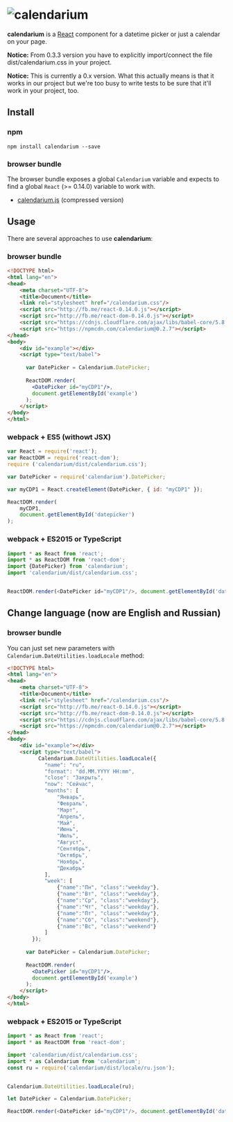 # ![calendarium](https://cdn.rawgit.com/sumbad/calendarium/master/docs/images/main.PNG)


**calendarium** is a [React](http://facebook.github.io/react/) component for a datetime picker or just a calendar on your page.

**Notice:** From 0.3.3 version you have to explicitly import/connect the file dist/calendarium.css in your project.

**Notice:** This is currently a 0.x version. What this actually means is that it works in our project but we're too busy to write tests to be sure that it'll work in your project, too.


## Install

### npm

```
npm install calendarium --save
```

### browser bundle

The browser bundle exposes a global `Calendarium` variable and expects to find a global `React` (>= 0.14.0) variable to work with.

* [calendarium.js](https://npmcdn.com/calendarium) (compressed version)



## Usage

There are several approaches to use **calendarium**:

### browser bundle

```html
<!DOCTYPE html>
<html lang="en">
<head>
    <meta charset="UTF-8">
    <title>Document</title>
    <link rel="stylesheet" href="/calendarium.css"/>
    <script src="http://fb.me/react-0.14.0.js"></script>
    <script src="http://fb.me/react-dom-0.14.0.js"></script>
    <script src="https://cdnjs.cloudflare.com/ajax/libs/babel-core/5.8.23/browser.min.js"></script>
    <script src="https://npmcdn.com/calendarium@0.2.7"></script>
</head>
<body>
    <div id="example"></div>
    <script type="text/babel">
    
      var DatePicker = Calendarium.DatePicker;
      
      ReactDOM.render(
        <DatePicker id="myCDP1"/>,
        document.getElementById('example')
      );
    </script>
</body>
</html>
```


### webpack + ES5 (withowt JSX)

```javascript    
var React = require('react');
var ReactDOM = require('react-dom');
require ('calendarium/dist/calendarium.css');

var DatePicker = require('calendarium').DatePicker;

var myCDP1 = React.createElement(DatePicker, { id: "myCDP1" });

ReactDOM.render(
    myCDP1, 
    document.getElementById('datepicker')
);
```


### webpack + ES2015 or TypeScript

```javascript    
import * as React from 'react';
import * as ReactDOM from 'react-dom';
import {DatePicker} from 'calendarium';
import 'calendarium/dist/calendarium.css';


ReactDOM.render(<DatePicker id="myCDP1"/>, document.getElementById('datepicker'));
```



## Change language (now are English and Russian)

### browser bundle
You can just set new parameters with `Calendarium.DateUtilities.loadLocale` method:

```html
<!DOCTYPE html>
<html lang="en">
<head>
    <meta charset="UTF-8">
    <title>Document</title>
    <link rel="stylesheet" href="/calendarium.css"/>
    <script src="http://fb.me/react-0.14.0.js"></script>
    <script src="http://fb.me/react-dom-0.14.0.js"></script>
    <script src="https://cdnjs.cloudflare.com/ajax/libs/babel-core/5.8.23/browser.min.js"></script>
    <script src="https://npmcdn.com/calendarium@0.2.7"></script>
</head>
<body>
    <div id="example"></div>
    <script type="text/babel">
          Calendarium.DateUtilities.loadLocale({
            "name": "ru",
            "format": "dd.MM.YYYY HH:mm",
            "close": "Закрыть",
            "now": "Сейчас",
            "months": [
                "Январь",
                "Февраль",
                "Март",
                "Апрель",
                "Май",
                "Июнь",
                "Июль",
                "Август",
                "Сентябрь",
                "Октябрь",
                "Ноябрь",
                "Декабрь"
            ],
            "week": [
                {"name":"Пн", "class":"weekday"},
                {"name":"Вт", "class":"weekday"},
                {"name":"Ср", "class":"weekday"},
                {"name":"Чт", "class":"weekday"},
                {"name":"Пт", "class":"weekday"},
                {"name":"Сб", "class":"weekend"},
                {"name":"Вс", "class":"weekend"}
            ]
        });
    
      var DatePicker = Calendarium.DatePicker;
      
      ReactDOM.render(
        <DatePicker id="myCDP1"/>,
        document.getElementById('example')
      );
    </script>
</body>
</html>
```


### webpack + ES2015 or TypeScript

```javascript    
import * as React from 'react';
import * as ReactDOM from 'react-dom';

import 'calendarium/dist/calendarium.css';
import * as Calendarium from 'calendarium';
const ru = require('calendarium/dist/locale/ru.json');


Calendarium.DateUtilities.loadLocale(ru);

let DatePicker = Calendarium.DatePicker;

ReactDOM.render(<DatePicker id="myCDP1"/>, document.getElementById('datepicker'));
```
